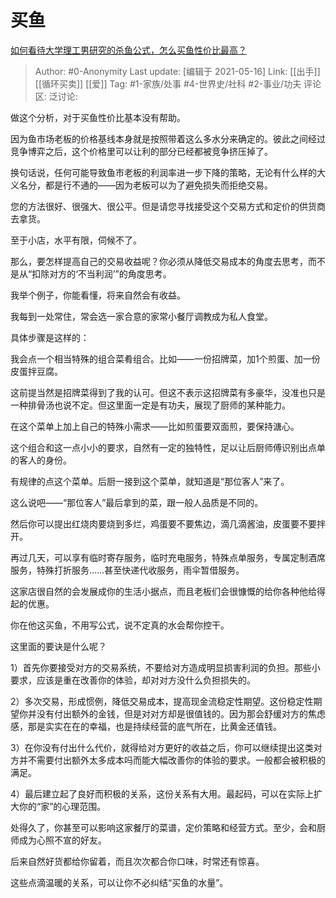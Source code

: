 # 买鱼
[如何看待大学理工男研究的杀鱼公式，怎么买鱼性价比最高？](https://www.zhihu.com/question/431247416/answer/1587428319)

> Author: #0-Anonymity
> Last update: [编辑于 2021-05-16]
> Link: [[出手]] [[循环买卖]] [[爱]]
> Tag: #1-家族/处事 #4-世界史/社科 #2-事业/功夫
> 评论区:
> 泛讨论:

做这个分析，对于买鱼性价比基本没有帮助。

因为鱼市场老板的价格基线本身就是按照带着这么多水分来确定的。彼此之间经过竞争博弈之后，这个价格里可以让利的部分已经都被竞争挤压掉了。

换句话说，任何可能导致鱼市老板的利润率进一步下降的策略，无论有什么样的大义名分，都是行不通的——因为老板可以为了避免损失而拒绝交易。

您的方法很好、很强大、很公平。但是请您寻找接受这个交易方式和定价的供货商去拿货。

至于小店，水平有限，伺候不了。

那么，要怎样提高自己的交易收益呢？你必须从降低交易成本的角度去思考，而不是从“扣除对方的‘不当利润’”的角度思考。

我举个例子，你能看懂，将来自然会有收益。

我每到一处常住，常会选一家合意的家常小餐厅调教成为私人食堂。

具体步骤是这样的：

我会点一个相当特殊的组合菜肴组合。比如——一份招牌菜，加1个煎蛋、加一份皮蛋拌豆腐。

这前提当然是招牌菜得到了我的认可。但这不表示这招牌菜有多豪华，没准也只是一种排骨汤也说不定。但这里面一定是有功夫，展现了厨师的某种能力。

在这个菜单上加上自己的特殊小需求——比如煎蛋要双面煎，要保持溏心。

这个组合和这一点小小的要求，自然有一定的独特性，足以让后厨师傅识别出点单的客人的身份。

有规律的点这个菜单。后厨一接到这个菜单，就知道是“那位客人”来了。

这么说吧——“那位客人”最后拿到的菜，跟一般人品质是不同的。

然后你可以提出红烧肉要烧到多烂，鸡蛋要不要焦边，滴几滴酱油，皮蛋要不要拌开。

再过几天，可以享有临时寄存服务，临时充电服务，特殊点单服务，专属定制酒席服务，特殊打折服务……甚至快递代收服务，雨伞暂借服务。

这家店很自然的会发展成你的生活小据点，而且老板们会很慷慨的给你各种他给得起的优惠。

你在他这买鱼，不用写公式，说不定真的水会帮你控干。

这里面的要诀是什么呢？

1）首先你要接受对方的交易系统，不要给对方造成明显损害利润的负担。那些小要求，应该是重在改善你的体验，却对对方没什么负担损失的。

2）多次交易，形成惯例，降低交易成本，提高现金流稳定性期望。这份稳定性期望你并没有付出额外的金钱，但是对对方却是很值钱的。因为那会舒缓对方的焦虑感，那是实实在在的幸福，也是持续经营的底气所在，比黄金还值钱。

3）在你没有付出什么代价，就得给对方更好的收益之后，你可以继续提出这类对方并不需要付出额外太多成本吗而能大幅改善你的体验的要求。一般都会被积极的满足。

4）最后建立起了良好而积极的关系，这份关系有大用。最起码，可以在实际上扩大你的“家”的心理范围。

处得久了，你甚至可以影响这家餐厅的菜谱，定价策略和经营方式。至少，会和厨师成为心照不宣的好友。

后来自然好货都给你留着，而且次次都合你口味，时常还有惊喜。

这些点滴温暖的关系，可以让你不必纠结“买鱼的水量”。

